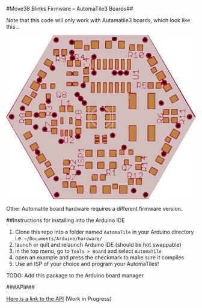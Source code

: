 #Move38 Blinks Firmware – AutomaTile3 Boards##

Note that this code will only work with Autamatile3 boards, which look like this...

![](images/board.png)
 
Other Automatile board hardware requires a different firmware version. 


##Instructions for installing into the Arduino IDE 
1. Clone this repo into a folder named `AutomaTile` in your Arduino directory i.e. `~/Documents/Arduino/hardware/`
2. launch or quit and relaunch Arduino IDE (should be hot swappable)
3. in the top menu, go to `Tools > Board` and select `AutomaTile`
4. open an example and press the checkmark to make sure it compiles
5. Use an ISP of your choice and program your AutomaTiles!

TODO: Add this package to the Arduino board manager.

###API###

[Here is a link to the API](API.md) (Work in Progress)

